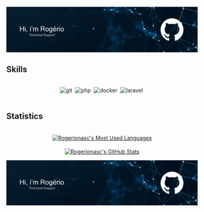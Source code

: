 ![Header](logo/Thumbnail-Githu.png)
<br />

## Skills
<br />
<div align="center">
	<img height="64" src="https://cdn.jsdelivr.net/gh/devicons/devicon/icons/git/git-original.svg" alt="git" title="git" />&nbsp;
	<img height="64" src="https://cdn.jsdelivr.net/gh/devicons/devicon/icons/php/php-original.svg" alt="php" title="php" />&nbsp;
	<img height="64" src="https://cdn.jsdelivr.net/gh/devicons/devicon/icons/docker/docker-original-wordmark.svg" alt="docker" title="docker" />&nbsp;
	<img height="64" src="https://cdn.jsdelivr.net/gh/devicons/devicon/icons/laravel/laravel-plain-wordmark.svg" alt="laravel" title="laravel" />&nbsp;
</div>
<br />

## Statistics
<br />
<div align="center">
<a href="https://github.com/rogerionasc/github-readme-stats">
    <img align="center" alt="Rogerionasc's Most Used Languages" src="https://github-readme-stats-ubpc-andreynav.vercel.app/api/top-langs/?username=rogerionasc&exclude_repo=[github-readme-stats,petrob,]&layout=compact&langs_count=12&layout=compact&theme=dark&bg_color=00000000&border_color=444c56&title_color=adbac7&text_color=768390&card_width=400" />
</a>

</div>
<br />
<div align="center">
<a href="https://github.com/rogerionasc/github-readme-stats">  
    <img align="center" alt="Rogerionasc's GitHub Stats" src="https://github-readme-stats-andreynav-andreynav.vercel.app/api?username=rogerionasc&layout=compact&show_icons=true&hide=stars,contribs&theme=dark&count_private=true&include_all_commits=true&bg_color=00000000&border_color=444c56&title_color=adbac7&text_color=768390&icon_color=39d353&hide_rank=true&card_width=400" />
</a>  
</div>

![Footer](logo/Thumbnail-Githu.png)

